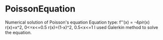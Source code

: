 # PoissonEquation
Numerical solution of Poisson's equation 
Equation type: f''(x) = -4*pi*r(x)
r(x)=x^2, 0<=x<=0.5
r(x)=(1-x)^2, 0.5<x<=1
I used Galerkin method to solve the equation. 
